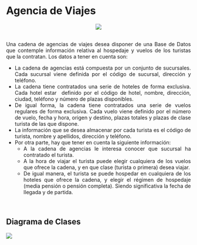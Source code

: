 <div align="justify">

# Agencia de Viajes

<div align="center">
  <img src="https://github.com/jpexposito/docencia/blob/master/ETS/DIAGRAMAS/tareas/img/agencia.jpeg">
</div>

</br>

  Una cadena de agencias de viajes desea disponer de una Base de Datos que contemple información relativa al hospedaje y vuelos de los turistas que la contratan.
  Los datos a tener en cuenta son:
  - La cadena de agencias está compuesta por un conjunto de sucursales. Cada sucursal viene definida por el código de sucursal, dirección y teléfono.
  - La cadena tiene contratados una serie de hoteles de forma exclusiva. Cada hotel estar  definido por el código de hotel, nombre, dirección, ciudad, teléfono y número de plazas disponibles.
  - De igual forma, la cadena tiene contratados una serie de vuelos regulares de forma exclusiva. Cada vuelo viene definido por el número de vuelo, fecha y hora, origen y destino, plazas totales y plazas de clase turista de las que dispone.
  - La información que se desea almacenar por cada turista es el código de turista, nombre y apellidos, dirección y teléfono.
  - Por otra parte, hay que tener en cuenta la siguiente información:
    - A la cadena de agencias le interesa conocer que sucursal ha contratado el turista.
    - A la hora de viajar el turista puede elegir cualquiera de los vuelos que ofrece la cadena, y en que clase (turista o primera) desea viajar.
    - De igual manera, el turista se puede hospedar en cualquiera de los hoteles que ofrece la cadena, y elegir el régimen de hospedaje (media pensión o pensión completa). Siendo significativa la fecha de llegada y de partida.

</br>

## Diagrama de Clases

<img src="img\Gestion_Centro_Profesores.png">
